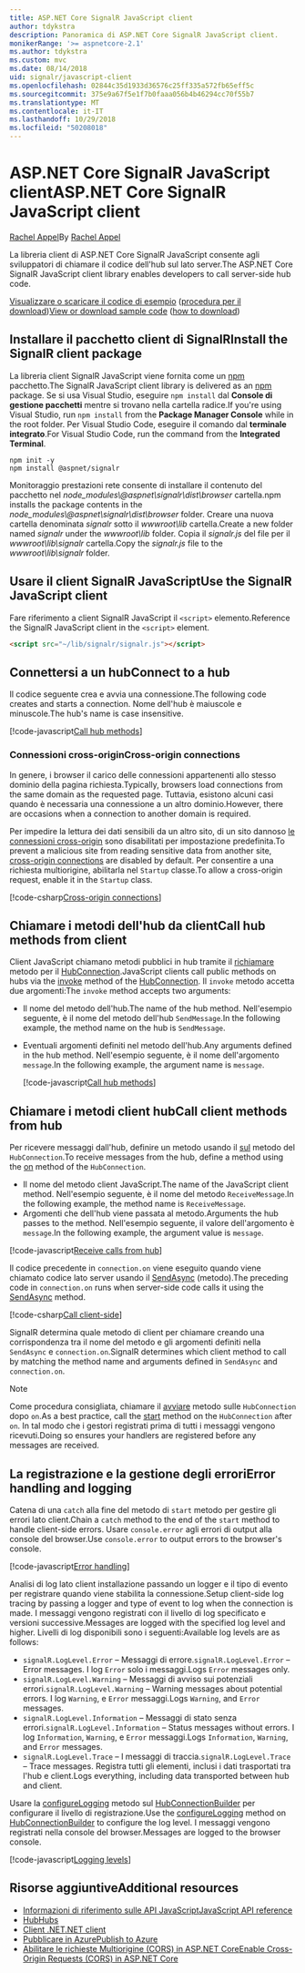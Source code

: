 ```yaml
---
title: ASP.NET Core SignalR JavaScript client
author: tdykstra
description: Panoramica di ASP.NET Core SignalR JavaScript client.
monikerRange: '>= aspnetcore-2.1'
ms.author: tdykstra
ms.custom: mvc
ms.date: 08/14/2018
uid: signalr/javascript-client
ms.openlocfilehash: 02844c35d1933d36576c25ff335a572fb65eff5c
ms.sourcegitcommit: 375e9a67f5e1f7b0faaa056b4b46294cc70f55b7
ms.translationtype: MT
ms.contentlocale: it-IT
ms.lasthandoff: 10/29/2018
ms.locfileid: "50208018"
---
```

# <a name="aspnet-core-signalr-javascript-client"></a><span data-ttu-id="0cb36-103">ASP.NET Core SignalR JavaScript client</span><span class="sxs-lookup"><span data-stu-id="0cb36-103">ASP.NET Core SignalR JavaScript client</span></span>

<span data-ttu-id="0cb36-104">[Rachel Appel](http://twitter.com/rachelappel)</span><span class="sxs-lookup"><span data-stu-id="0cb36-104">By [Rachel Appel](http://twitter.com/rachelappel)</span></span>

<span data-ttu-id="0cb36-105">La libreria client di ASP.NET Core SignalR JavaScript consente agli sviluppatori di chiamare il codice dell'hub sul lato server.</span><span class="sxs-lookup"><span data-stu-id="0cb36-105">The ASP.NET Core SignalR JavaScript client library enables developers to call server-side hub code.</span></span>

<span data-ttu-id="0cb36-106">[Visualizzare o scaricare il codice di esempio](https://github.com/aspnet/Docs/tree/live/aspnetcore/signalr/javascript-client/sample) ([procedura per il download](xref:index#how-to-download-a-sample))</span><span class="sxs-lookup"><span data-stu-id="0cb36-106">[View or download sample code](https://github.com/aspnet/Docs/tree/live/aspnetcore/signalr/javascript-client/sample) ([how to download](xref:index#how-to-download-a-sample))</span></span>

## <a name="install-the-signalr-client-package"></a><span data-ttu-id="0cb36-107">Installare il pacchetto client di SignalR</span><span class="sxs-lookup"><span data-stu-id="0cb36-107">Install the SignalR client package</span></span>

<span data-ttu-id="0cb36-108">La libreria client SignalR JavaScript viene fornita come un [npm](https://www.npmjs.com/) pacchetto.</span><span class="sxs-lookup"><span data-stu-id="0cb36-108">The SignalR JavaScript client library is delivered as an [npm](https://www.npmjs.com/) package.</span></span> <span data-ttu-id="0cb36-109">Se si usa Visual Studio, eseguire `npm install` dal **Console di gestione pacchetti** mentre si trovano nella cartella radice.</span><span class="sxs-lookup"><span data-stu-id="0cb36-109">If you're using Visual Studio, run `npm install` from the **Package Manager Console** while in the root folder.</span></span> <span data-ttu-id="0cb36-110">Per Visual Studio Code, eseguire il comando dal **terminale integrato**.</span><span class="sxs-lookup"><span data-stu-id="0cb36-110">For Visual Studio Code, run the command from the **Integrated Terminal**.</span></span>

  ```console
  npm init -y
  npm install @aspnet/signalr
  ```

<span data-ttu-id="0cb36-111">Monitoraggio prestazioni rete consente di installare il contenuto del pacchetto nel *node_modules\\@aspnet\signalr\dist\browser* cartella.</span><span class="sxs-lookup"><span data-stu-id="0cb36-111">npm installs the package contents in the *node_modules\\@aspnet\signalr\dist\browser* folder.</span></span> <span data-ttu-id="0cb36-112">Creare una nuova cartella denominata *signalr* sotto il *wwwroot\\lib* cartella.</span><span class="sxs-lookup"><span data-stu-id="0cb36-112">Create a new folder named *signalr* under the *wwwroot\\lib* folder.</span></span> <span data-ttu-id="0cb36-113">Copia il *signalr.js* del file per il *wwwroot\lib\signalr* cartella.</span><span class="sxs-lookup"><span data-stu-id="0cb36-113">Copy the *signalr.js* file to the *wwwroot\lib\signalr* folder.</span></span>

## <a name="use-the-signalr-javascript-client"></a><span data-ttu-id="0cb36-114">Usare il client SignalR JavaScript</span><span class="sxs-lookup"><span data-stu-id="0cb36-114">Use the SignalR JavaScript client</span></span>

<span data-ttu-id="0cb36-115">Fare riferimento a client SignalR JavaScript il `<script>` elemento.</span><span class="sxs-lookup"><span data-stu-id="0cb36-115">Reference the SignalR JavaScript client in the `<script>` element.</span></span>

```html
<script src="~/lib/signalr/signalr.js"></script>
```

## <a name="connect-to-a-hub"></a><span data-ttu-id="0cb36-116">Connettersi a un hub</span><span class="sxs-lookup"><span data-stu-id="0cb36-116">Connect to a hub</span></span>

<span data-ttu-id="0cb36-117">Il codice seguente crea e avvia una connessione.</span><span class="sxs-lookup"><span data-stu-id="0cb36-117">The following code creates and starts a connection.</span></span> <span data-ttu-id="0cb36-118">Nome dell'hub è maiuscole e minuscole.</span><span class="sxs-lookup"><span data-stu-id="0cb36-118">The hub's name is case insensitive.</span></span>

[!code-javascript[Call hub methods](javascript-client/sample/wwwroot/js/chat.js?range=9-12,28)]

### <a name="cross-origin-connections"></a><span data-ttu-id="0cb36-119">Connessioni cross-origin</span><span class="sxs-lookup"><span data-stu-id="0cb36-119">Cross-origin connections</span></span>

<span data-ttu-id="0cb36-120">In genere, i browser il carico delle connessioni appartenenti allo stesso dominio della pagina richiesta.</span><span class="sxs-lookup"><span data-stu-id="0cb36-120">Typically, browsers load connections from the same domain as the requested page.</span></span> <span data-ttu-id="0cb36-121">Tuttavia, esistono alcuni casi quando è necessaria una connessione a un altro dominio.</span><span class="sxs-lookup"><span data-stu-id="0cb36-121">However, there are occasions when a connection to another domain is required.</span></span>

<span data-ttu-id="0cb36-122">Per impedire la lettura dei dati sensibili da un altro sito, di un sito dannoso [le connessioni cross-origin](xref:security/cors) sono disabilitati per impostazione predefinita.</span><span class="sxs-lookup"><span data-stu-id="0cb36-122">To prevent a malicious site from reading sensitive data from another site, [cross-origin connections](xref:security/cors) are disabled by default.</span></span> <span data-ttu-id="0cb36-123">Per consentire a una richiesta multiorigine, abilitarla nel `Startup` classe.</span><span class="sxs-lookup"><span data-stu-id="0cb36-123">To allow a cross-origin request, enable it in the `Startup` class.</span></span>

[!code-csharp[Cross-origin connections](javascript-client/sample/Startup.cs?highlight=29-35,56)]

## <a name="call-hub-methods-from-client"></a><span data-ttu-id="0cb36-124">Chiamare i metodi dell'hub da client</span><span class="sxs-lookup"><span data-stu-id="0cb36-124">Call hub methods from client</span></span>

<span data-ttu-id="0cb36-125">Client JavaScript chiamano metodi pubblici in hub tramite il [richiamare](/javascript/api/%40aspnet/signalr/hubconnection#invoke) metodo per il [HubConnection](/javascript/api/%40aspnet/signalr/hubconnection).</span><span class="sxs-lookup"><span data-stu-id="0cb36-125">JavaScript clients call public methods on hubs via the [invoke](/javascript/api/%40aspnet/signalr/hubconnection#invoke) method of the [HubConnection](/javascript/api/%40aspnet/signalr/hubconnection).</span></span> <span data-ttu-id="0cb36-126">Il `invoke` metodo accetta due argomenti:</span><span class="sxs-lookup"><span data-stu-id="0cb36-126">The `invoke` method accepts two arguments:</span></span>

* <span data-ttu-id="0cb36-127">Il nome del metodo dell'hub.</span><span class="sxs-lookup"><span data-stu-id="0cb36-127">The name of the hub method.</span></span> <span data-ttu-id="0cb36-128">Nell'esempio seguente, è il nome del metodo dell'hub `SendMessage`.</span><span class="sxs-lookup"><span data-stu-id="0cb36-128">In the following example, the method name on the hub is `SendMessage`.</span></span>
* <span data-ttu-id="0cb36-129">Eventuali argomenti definiti nel metodo dell'hub.</span><span class="sxs-lookup"><span data-stu-id="0cb36-129">Any arguments defined in the hub method.</span></span> <span data-ttu-id="0cb36-130">Nell'esempio seguente, è il nome dell'argomento `message`.</span><span class="sxs-lookup"><span data-stu-id="0cb36-130">In the following example, the argument name is `message`.</span></span>

  [!code-javascript[Call hub methods](javascript-client/sample/wwwroot/js/chat.js?range=24)]

## <a name="call-client-methods-from-hub"></a><span data-ttu-id="0cb36-131">Chiamare i metodi client hub</span><span class="sxs-lookup"><span data-stu-id="0cb36-131">Call client methods from hub</span></span>

<span data-ttu-id="0cb36-132">Per ricevere messaggi dall'hub, definire un metodo usando il [sul](/javascript/api/%40aspnet/signalr/hubconnection#on) metodo del `HubConnection`.</span><span class="sxs-lookup"><span data-stu-id="0cb36-132">To receive messages from the hub, define a method using the [on](/javascript/api/%40aspnet/signalr/hubconnection#on) method of the `HubConnection`.</span></span>

* <span data-ttu-id="0cb36-133">Il nome del metodo client JavaScript.</span><span class="sxs-lookup"><span data-stu-id="0cb36-133">The name of the JavaScript client method.</span></span> <span data-ttu-id="0cb36-134">Nell'esempio seguente, è il nome del metodo `ReceiveMessage`.</span><span class="sxs-lookup"><span data-stu-id="0cb36-134">In the following example, the method name is `ReceiveMessage`.</span></span>
* <span data-ttu-id="0cb36-135">Argomenti che dell'hub viene passata al metodo.</span><span class="sxs-lookup"><span data-stu-id="0cb36-135">Arguments the hub passes to the method.</span></span> <span data-ttu-id="0cb36-136">Nell'esempio seguente, il valore dell'argomento è `message`.</span><span class="sxs-lookup"><span data-stu-id="0cb36-136">In the following example, the argument value is `message`.</span></span>

[!code-javascript[Receive calls from hub](javascript-client/sample/wwwroot/js/chat.js?range=14-19)]

<span data-ttu-id="0cb36-137">Il codice precedente in `connection.on` viene eseguito quando viene chiamato codice lato server usando il [SendAsync](/dotnet/api/microsoft.aspnetcore.signalr.clientproxyextensions.sendasync) (metodo).</span><span class="sxs-lookup"><span data-stu-id="0cb36-137">The preceding code in `connection.on` runs when server-side code calls it using the [SendAsync](/dotnet/api/microsoft.aspnetcore.signalr.clientproxyextensions.sendasync) method.</span></span>

[!code-csharp[Call client-side](javascript-client/sample/hubs/chathub.cs?range=8-11)]

<span data-ttu-id="0cb36-138">SignalR determina quale metodo di client per chiamare creando una corrispondenza tra il nome del metodo e gli argomenti definiti nella `SendAsync` e `connection.on`.</span><span class="sxs-lookup"><span data-stu-id="0cb36-138">SignalR determines which client method to call by matching the method name and arguments defined in `SendAsync` and `connection.on`.</span></span>

> [!NOTE]
> <span data-ttu-id="0cb36-139">Come procedura consigliata, chiamare il [avviare](/javascript/api/%40aspnet/signalr/hubconnection#start) metodo sulle `HubConnection` dopo `on`.</span><span class="sxs-lookup"><span data-stu-id="0cb36-139">As a best practice, call the [start](/javascript/api/%40aspnet/signalr/hubconnection#start) method on the `HubConnection` after `on`.</span></span> <span data-ttu-id="0cb36-140">In tal modo che i gestori registrati prima di tutti i messaggi vengono ricevuti.</span><span class="sxs-lookup"><span data-stu-id="0cb36-140">Doing so ensures your handlers are registered before any messages are received.</span></span>

## <a name="error-handling-and-logging"></a><span data-ttu-id="0cb36-141">La registrazione e la gestione degli errori</span><span class="sxs-lookup"><span data-stu-id="0cb36-141">Error handling and logging</span></span>

<span data-ttu-id="0cb36-142">Catena di una `catch` alla fine del metodo di `start` metodo per gestire gli errori lato client.</span><span class="sxs-lookup"><span data-stu-id="0cb36-142">Chain a `catch` method to the end of the `start` method to handle client-side errors.</span></span> <span data-ttu-id="0cb36-143">Usare `console.error` agli errori di output alla console del browser.</span><span class="sxs-lookup"><span data-stu-id="0cb36-143">Use `console.error` to output errors to the browser's console.</span></span>

[!code-javascript[Error handling](javascript-client/sample/wwwroot/js/chat.js?range=28)]

<span data-ttu-id="0cb36-144">Analisi di log lato client installazione passando un logger e il tipo di evento per registrare quando viene stabilita la connessione.</span><span class="sxs-lookup"><span data-stu-id="0cb36-144">Setup client-side log tracing by passing a logger and type of event to log when the connection is made.</span></span> <span data-ttu-id="0cb36-145">I messaggi vengono registrati con il livello di log specificato e versioni successive.</span><span class="sxs-lookup"><span data-stu-id="0cb36-145">Messages are logged with the specified log level and higher.</span></span> <span data-ttu-id="0cb36-146">Livelli di log disponibili sono i seguenti:</span><span class="sxs-lookup"><span data-stu-id="0cb36-146">Available log levels are as follows:</span></span>

* <span data-ttu-id="0cb36-147">`signalR.LogLevel.Error` &ndash; Messaggi di errore.</span><span class="sxs-lookup"><span data-stu-id="0cb36-147">`signalR.LogLevel.Error` &ndash; Error messages.</span></span> <span data-ttu-id="0cb36-148">I log `Error` solo i messaggi.</span><span class="sxs-lookup"><span data-stu-id="0cb36-148">Logs `Error` messages only.</span></span>
* <span data-ttu-id="0cb36-149">`signalR.LogLevel.Warning` &ndash; Messaggi di avviso sui potenziali errori.</span><span class="sxs-lookup"><span data-stu-id="0cb36-149">`signalR.LogLevel.Warning` &ndash; Warning messages about potential errors.</span></span> <span data-ttu-id="0cb36-150">I log `Warning`, e `Error` messaggi.</span><span class="sxs-lookup"><span data-stu-id="0cb36-150">Logs `Warning`, and `Error` messages.</span></span>
* <span data-ttu-id="0cb36-151">`signalR.LogLevel.Information` &ndash; Messaggi di stato senza errori.</span><span class="sxs-lookup"><span data-stu-id="0cb36-151">`signalR.LogLevel.Information` &ndash; Status messages without errors.</span></span> <span data-ttu-id="0cb36-152">I log `Information`, `Warning`, e `Error` messaggi.</span><span class="sxs-lookup"><span data-stu-id="0cb36-152">Logs `Information`, `Warning`, and `Error` messages.</span></span>
* <span data-ttu-id="0cb36-153">`signalR.LogLevel.Trace` &ndash; I messaggi di traccia.</span><span class="sxs-lookup"><span data-stu-id="0cb36-153">`signalR.LogLevel.Trace` &ndash; Trace messages.</span></span> <span data-ttu-id="0cb36-154">Registra tutti gli elementi, inclusi i dati trasportati tra l'hub e client.</span><span class="sxs-lookup"><span data-stu-id="0cb36-154">Logs everything, including data transported between hub and client.</span></span>

<span data-ttu-id="0cb36-155">Usare la [configureLogging](/javascript/api/%40aspnet/signalr/hubconnectionbuilder#configurelogging) metodo sul [HubConnectionBuilder](/javascript/api/%40aspnet/signalr/hubconnectionbuilder) per configurare il livello di registrazione.</span><span class="sxs-lookup"><span data-stu-id="0cb36-155">Use the [configureLogging](/javascript/api/%40aspnet/signalr/hubconnectionbuilder#configurelogging) method on [HubConnectionBuilder](/javascript/api/%40aspnet/signalr/hubconnectionbuilder) to configure the log level.</span></span> <span data-ttu-id="0cb36-156">I messaggi vengono registrati nella console del browser.</span><span class="sxs-lookup"><span data-stu-id="0cb36-156">Messages are logged to the browser console.</span></span>

[!code-javascript[Logging levels](javascript-client/sample/wwwroot/js/chat.js?range=9-12)]

## <a name="additional-resources"></a><span data-ttu-id="0cb36-157">Risorse aggiuntive</span><span class="sxs-lookup"><span data-stu-id="0cb36-157">Additional resources</span></span>

* [<span data-ttu-id="0cb36-158">Informazioni di riferimento sulle API JavaScript</span><span class="sxs-lookup"><span data-stu-id="0cb36-158">JavaScript API reference</span></span>](/javascript/api/?view=signalr-js-latest)
* [<span data-ttu-id="0cb36-159">Hub</span><span class="sxs-lookup"><span data-stu-id="0cb36-159">Hubs</span></span>](xref:signalr/hubs)
* [<span data-ttu-id="0cb36-160">Client .NET</span><span class="sxs-lookup"><span data-stu-id="0cb36-160">.NET client</span></span>](xref:signalr/dotnet-client)
* [<span data-ttu-id="0cb36-161">Pubblicare in Azure</span><span class="sxs-lookup"><span data-stu-id="0cb36-161">Publish to Azure</span></span>](xref:signalr/publish-to-azure-web-app)
* [<span data-ttu-id="0cb36-162">Abilitare le richieste Multiorigine (CORS) in ASP.NET Core</span><span class="sxs-lookup"><span data-stu-id="0cb36-162">Enable Cross-Origin Requests (CORS) in ASP.NET Core</span></span>](xref:security/cors)
